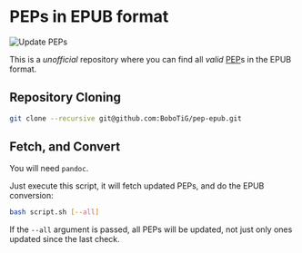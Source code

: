 # PEPs in EPUB format

![Update PEPs](https://github.com/BoboTiG/pep-epub/workflows/Update%20PEPs/badge.svg)

This is a *unofficial* repository where you can find all *valid* [PEP](https://github.com/python/peps.git)s in the EPUB format.

## Repository Cloning

```bash
git clone --recursive git@github.com:BoboTiG/pep-epub.git
```

## Fetch, and Convert

You will need `pandoc`.

Just execute this script, it will fetch updated PEPs, and do the EPUB conversion:

```bash
bash script.sh [--all]
```

If the `--all` argument is passed, all PEPs will be updated, not just only ones updated since the last check.
